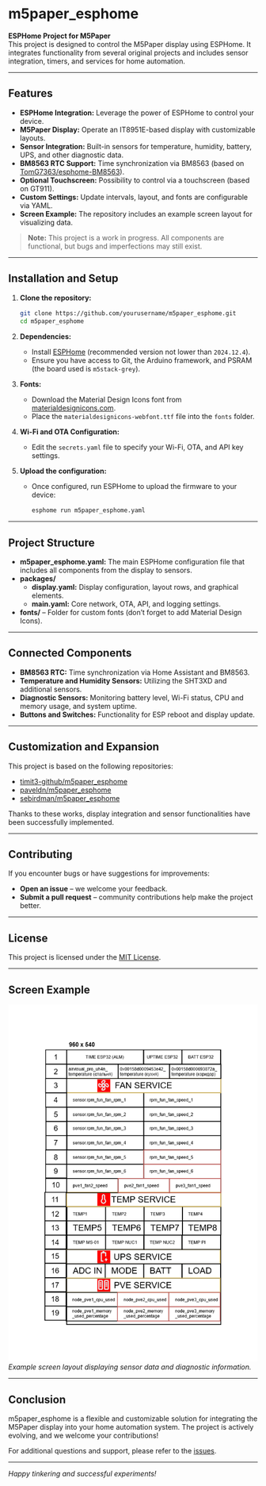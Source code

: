 # m5paper_esphome

**ESPHome Project for M5Paper**  
This project is designed to control the M5Paper display using ESPHome. It integrates functionality from several original projects and includes sensor integration, timers, and services for home automation.

---

## Features

- **ESPHome Integration:** Leverage the power of ESPHome to control your device.
- **M5Paper Display:** Operate an IT8951E-based display with customizable layouts.
- **Sensor Integration:** Built-in sensors for temperature, humidity, battery, UPS, and other diagnostic data.
- **BM8563 RTC Support:** Time synchronization via BM8563 (based on [TomG7363/esphome-BM8563](https://github.com/TomG7363/esphome-BM8563)).
- **Optional Touchscreen:** Possibility to control via a touchscreen (based on GT911).
- **Custom Settings:** Update intervals, layout, and fonts are configurable via YAML.
- **Screen Example:** The repository includes an example screen layout for visualizing data.

> **Note:** This project is a work in progress. All components are functional, but bugs and imperfections may still exist.

---

## Installation and Setup

1. **Clone the repository:**

   ```bash
   git clone https://github.com/yourusername/m5paper_esphome.git
   cd m5paper_esphome
   ```

2. **Dependencies:**
   - Install [ESPHome](https://esphome.io/) (recommended version not lower than `2024.12.4`).
   - Ensure you have access to Git, the Arduino framework, and PSRAM (the board used is `m5stack-grey`).

3. **Fonts:**
   - Download the Material Design Icons font from [materialdesignicons.com](https://materialdesignicons.com/).
   - Place the `materialdesignicons-webfont.ttf` file into the `fonts` folder.

4. **Wi-Fi and OTA Configuration:**
   - Edit the `secrets.yaml` file to specify your Wi-Fi, OTA, and API key settings.

5. **Upload the configuration:**
   - Once configured, run ESPHome to upload the firmware to your device:
   
     ```bash
     esphome run m5paper_esphome.yaml
     ```

---

## Project Structure

- **m5paper_esphome.yaml:** The main ESPHome configuration file that includes all components from the display to sensors.
- **packages/**
  - **display.yaml:** Display configuration, layout rows, and graphical elements.
  - **main.yaml:** Core network, OTA, API, and logging settings.
- **fonts/** – Folder for custom fonts (don’t forget to add Material Design Icons).

---

## Connected Components

- **BM8563 RTC:** Time synchronization via Home Assistant and BM8563.
- **Temperature and Humidity Sensors:** Utilizing the SHT3XD and additional sensors.
- **Diagnostic Sensors:** Monitoring battery level, Wi-Fi status, CPU and memory usage, and system uptime.
- **Buttons and Switches:** Functionality for ESP reboot and display update.

---

## Customization and Expansion

This project is based on the following repositories:

- [timit3-github/m5paper_esphome](https://github.com/timit3-github/m5paper_esphome)
- [paveldn/m5paper_esphome](https://github.com/paveldn/m5paper_esphome)
- [sebirdman/m5paper_esphome](https://github.com/sebirdman/m5paper_esphome)

Thanks to these works, display integration and sensor functionalities have been successfully implemented.

---

## Contributing

If you encounter bugs or have suggestions for improvements:
- **Open an issue** – we welcome your feedback.
- **Submit a pull request** – community contributions help make the project better.

---

## License

This project is licensed under the [MIT License](LICENSE).

---

## Screen Example

![Screen Example](img/960x540.png)  
*Example screen layout displaying sensor data and diagnostic information.*

---

## Conclusion

m5paper_esphome is a flexible and customizable solution for integrating the M5Paper display into your home automation system. The project is actively evolving, and we welcome your contributions!

For additional questions and support, please refer to the [issues](https://github.com/yourusername/m5paper_esphome/issues).

---

*Happy tinkering and successful experiments!*
